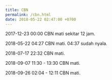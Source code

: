 ```yaml
---
title: CBN
permalink: /cbn.html
date: 2018-05-22 02:47:00 +0700
---
```


2017-12-23 00:00 CBN mati sekitar 12 jam.

2018-05-22 04:27 CBN mati.
04:37 sudah nyala.

2018-07-17 22:32 CBN mati.

2018-09-07 11:30 - 13:30 CBN mati.

2018-09-26 02:04 - 12:11 CBN mati.
